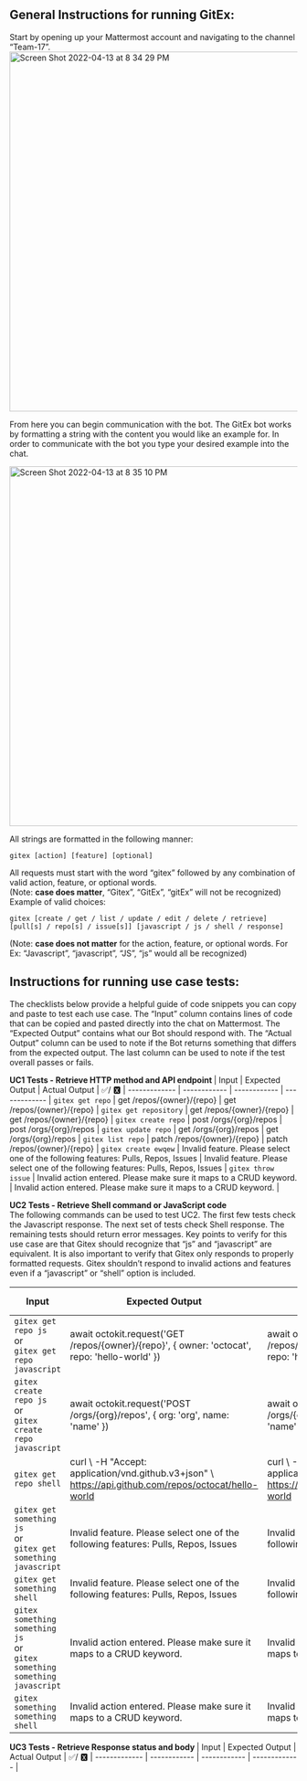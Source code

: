 <h2><b> General Instructions for running GitEx:</b></h2>
Start by opening up your Mattermost account and navigating to the channel “Team-17”. 

<img width="630" alt="Screen Shot 2022-04-13 at 8 34 29 PM" src="https://media.github.ncsu.edu/user/23443/files/ec9319ed-65bd-4ee0-a99e-2c1e3170cc3a">

From here you can begin communication with the bot. The GitEx bot works by formatting a string with the content you would like an example for. In order to communicate with the bot you type your desired example into the chat. 

<img width="630" alt="Screen Shot 2022-04-13 at 8 35 10 PM" src="https://media.github.ncsu.edu/user/23443/files/feb0b460-a7e1-4993-9c47-3ede7abb0247">

All strings are formatted in the following manner:

`gitex [action] [feature] [optional]`

All requests must start with the word “gitex” followed by any combination of valid action, feature, or optional words.<br> (Note: <b>case does matter</b>, “Gitex”, “GitEx”, “gitEx” will not be recognized)
Example of valid choices:

`gitex [create / get / list / update / edit / delete / retrieve] [pull[s] / repo[s] / issue[s]] [javascript / js / shell / response]`

(Note: <b>case does not matter</b> for the action, feature, or optional words. For Ex: “Javascript”, “javascript”, “JS”, “js” would all be recognized)

<h2> <b>Instructions for running use case tests: </b> </h2>

The checklists below provide a helpful guide of code snippets you can copy and paste to test each use case. The “Input” column contains lines of code that can be copied and pasted directly into the chat on Mattermost. The “Expected Output” contains what our Bot should respond with. The “Actual Output” column can be used to note if the Bot returns something that differs from the expected output. The last column can be used to note if the test overall passes or fails.

<b> UC1 Tests - Retrieve HTTP method and API endpoint </b>
| Input   | Expected Output  |  Actual Output  | ✅/  🆇
| ------------- | ------------  |  ------------ | ------------- |
`gitex get repo` | get /repos/{owner}/{repo} | get /repos/{owner}/{repo} |
`gitex get repository` | get /repos/{owner}/{repo} | get /repos/{owner}/{repo} |
`gitex create repo` | post /orgs/{org}/repos | post /orgs/{org}/repos |
`gitex update repo` | get /orgs/{org}/repos | get /orgs/{org}/repos |
`gitex list repo` | patch /repos/{owner}/{repo} | patch /repos/{owner}/{repo} |
`gitex create ewqew` | Invalid feature. Please select one of the following features: Pulls, Repos, Issues | Invalid feature. Please select one of the following features: Pulls, Repos, Issues |
`gitex throw issue` | Invalid action entered. Please make sure it maps to a CRUD keyword. | Invalid action entered. Please make sure it maps to a CRUD keyword. |

<b> UC2 Tests - Retrieve Shell command or JavaScript code </b> <br>
The following commands can be used to test UC2.
The first few tests check the Javascript response. The next set of tests check Shell response. 
The remaining tests should return error messages. Key points to verify for this use case are that Gitex should recognize that “js” and “javascript” are equivalent. It is also important to verify that Gitex only responds to properly formatted requests. Gitex shouldn’t respond to invalid actions and features even if a “javascript” or “shell” option is included.

| Input   | Expected Output  |  Actual Output  | ✅/  🆇
| ------------- | ------------  |  ------------ | ------------- |
`gitex get repo js` <br> or <br> `gitex get repo javascript` | await octokit.request('GET /repos/{owner}/{repo}', { owner: 'octocat', repo: 'hello-world' }) | await octokit.request('GET /repos/{owner}/{repo}', { owner: 'octocat', repo: 'hello-world' }) |
`gitex create repo js` <br> or <br> `gitex create repo javascript` | await octokit.request('POST /orgs/{org}/repos', { org: 'org', name: 'name' }) | await octokit.request('POST /orgs/{org}/repos', { org: 'org', name: 'name' }) |
`gitex get repo shell` | curl \ -H "Accept: application/vnd.github.v3+json" \ https://api.github.com/repos/octocat/hello-world | curl \ -H "Accept: application/vnd.github.v3+json" \ https://api.github.com/repos/octocat/hello-world |
`gitex get something js` <br> or <br> `gitex get something javascript` | Invalid feature. Please select one of the following features: Pulls, Repos, Issues | Invalid feature. Please select one of the following features: Pulls, Repos, Issues |
`gitex get something shell` | Invalid feature. Please select one of the following features: Pulls, Repos, Issues | Invalid feature. Please select one of the following features: Pulls, Repos, Issues |
`gitex something something js` <br> or <br> `gitex something something javascript` | Invalid action entered. Please make sure it maps to a CRUD keyword. | Invalid action entered. Please make sure it maps to a CRUD keyword. |
`gitex something something shell`| Invalid action entered. Please make sure it maps to a CRUD keyword. | Invalid action entered. Please make sure it maps to a CRUD keyword. |

<b> UC3 Tests - Retrieve Response status and body </b>
| Input   | Expected Output  |  Actual Output  | ✅/  🆇
| ------------- | ------------  |  ------------ | ------------- |

